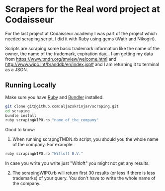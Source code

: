 # Scrapers for the Real word project at Codaisseur

For the last project at Codaisseur academy I was part of the project which needed scraping script. I did it with Ruby using gems (Watir and Nikogiri).

Scripts are scraping some basic trademark information like the name of the owner, the name of the trademark, expiration day... I am getting my data from https://www.tmdn.org/tmview/welcome.html and http://www.wipo.int/branddb/en/index.jsp# and  I am returning it to terminal as a JSON.


## Running Locally

Make sure you have [Ruby](https://www.ruby-lang.org/en/) and [Bundler](http://bundler.io/) installed.

```bash
git clone git@github.com:aljazskrinjar/scraping.git
cd scraping
bundle install
ruby scrapingWIPO.rb "name_of_the_company"
```
Good to know:
  1. When running scrapngTMDN.rb script, you should you the whole name of the company. For example:

  ```bash
  ruby scrapingWIPO.rb "Witloft B.V."
  ```
  In case you write you write just "Witloft" you might not get any results.
  
  2. The scrapingWIPO.rb will return first 30 results (or less if there is less trademarks) of your query. You don't have to write the whole name of the company.



